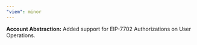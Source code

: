 ```yaml
---
"viem": minor
---
```


**Account Abstraction:** Added support for EIP-7702 Authorizations on User Operations.
